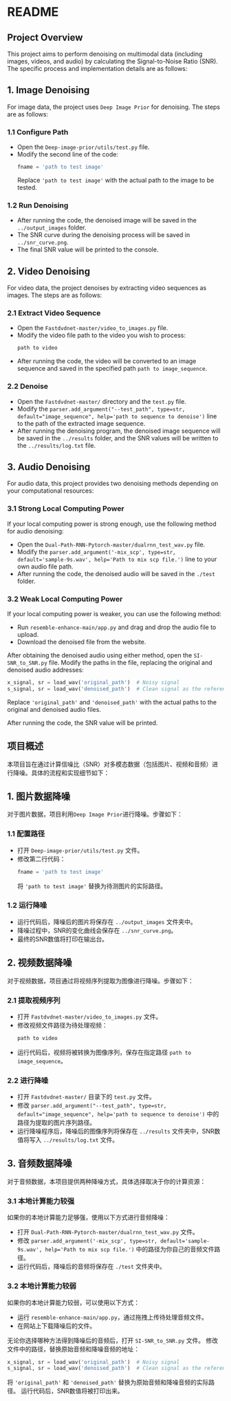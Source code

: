# README

## Project Overview
This project aims to perform denoising on multimodal data (including images, videos, and audio) by calculating the Signal-to-Noise Ratio (SNR). The specific process and implementation details are as follows:

## 1. Image Denoising
For image data, the project uses `Deep Image Prior` for denoising. The steps are as follows:

### 1.1 Configure Path
- Open the `Deep-image-prior/utils/test.py` file.
- Modify the second line of the code:
  ```python
  fname = 'path to test image'
  ```
  Replace `'path to test image'` with the actual path to the image to be tested.

### 1.2 Run Denoising
- After running the code, the denoised image will be saved in the `../output_images` folder.
- The SNR curve during the denoising process will be saved in `../snr_curve.png`.
- The final SNR value will be printed to the console.

## 2. Video Denoising
For video data, the project denoises by extracting video sequences as images. The steps are as follows:

### 2.1 Extract Video Sequence
- Open the `Fastdvdnet-master/video_to_images.py` file.
- Modify the video file path to the video you wish to process:
  ```python
  path to video
  ```
- After running the code, the video will be converted to an image sequence and saved in the specified path `path to image_sequence`.

### 2.2 Denoise
- Open the `Fastdvdnet-master/` directory and the `test.py` file.
- Modify the `parser.add_argument("--test_path", type=str, default="image_sequence", help='path to sequence to denoise')` line to the path of the extracted image sequence.
- After running the denoising program, the denoised image sequence will be saved in the `../results` folder, and the SNR values will be written to the `../results/log.txt` file.

## 3. Audio Denoising
For audio data, this project provides two denoising methods depending on your computational resources:

### 3.1 Strong Local Computing Power
If your local computing power is strong enough, use the following method for audio denoising:
- Open the `Dual-Path-RNN-Pytorch-master/dualrnn_test_wav.py` file.
- Modify the `parser.add_argument('-mix_scp', type=str, default='sample-9s.wav', help='Path to mix scp file.')` line to your own audio file path.
- After running the code, the denoised audio will be saved in the `./test` folder.

### 3.2 Weak Local Computing Power
If your local computing power is weaker, you can use the following method:
- Run `resemble-enhance-main/app.py` and drag and drop the audio file to upload.
- Download the denoised file from the website.

After obtaining the denoised audio using either method, open the `SI-SNR_to_SNR.py` file. Modify the paths in the file, replacing the original and denoised audio addresses:
  ```python
  x_signal, sr = load_wav('original_path')  # Noisy signal
  s_signal, sr = load_wav('denoised_path')  # Clean signal as the reference signal
  ```
  Replace `'original_path'` and `'denoised_path'` with the actual paths to the original and denoised audio files. 

After running the code, the SNR value will be printed.

## 项目概述

本项目旨在通过计算信噪比（SNR）对多模态数据（包括图片、视频和音频）进行降噪。具体的流程和实现细节如下：

## 1. 图片数据降噪

对于图片数据，项目利用`Deep Image Prior`进行降噪。步骤如下：

### 1.1 配置路径
- 打开 `Deep-image-prior/utils/test.py` 文件。
- 修改第二行代码：
  ```python
  fname = 'path to test image'
  ```
  将 `'path to test image'` 替换为待测图片的实际路径。

### 1.2 运行降噪
- 运行代码后，降噪后的图片将保存在 `../output_images` 文件夹中。
- 降噪过程中，SNR的变化曲线会保存在 `../snr_curve.png`。
- 最终的SNR数值将打印在输出台。

## 2. 视频数据降噪

对于视频数据，项目通过将视频序列提取为图像进行降噪。步骤如下：

### 2.1 提取视频序列
- 打开 `Fastdvdnet-master/video_to_images.py` 文件。
- 修改视频文件路径为待处理视频：
  ```python
  path to video
  ```
- 运行代码后，视频将被转换为图像序列，保存在指定路径 `path to image_sequence`。

### 2.2 进行降噪
- 打开 `Fastdvdnet-master/` 目录下的 `test.py` 文件。
- 修改 `parser.add_argument("--test_path", type=str, default="image_sequence", help='path to sequence to denoise')` 中的路径为提取的图片序列路径。
- 运行降噪程序后，降噪后的图像序列将保存在 `../results` 文件夹中，SNR数值将写入 `../results/log.txt` 文件。

## 3. 音频数据降噪

对于音频数据，本项目提供两种降噪方式，具体选择取决于你的计算资源：

### 3.1 本地计算能力较强
如果你的本地计算能力足够强，使用以下方式进行音频降噪：
- 打开 `Dual-Path-RNN-Pytorch-master/dualrnn_test_wav.py` 文件。
- 修改 `parser.add_argument('-mix_scp', type=str, default='sample-9s.wav', help='Path to mix scp file.')` 中的路径为你自己的音频文件路径。
- 运行代码后，降噪后的音频将保存在 `./test` 文件夹中。

### 3.2 本地计算能力较弱
如果你的本地计算能力较弱，可以使用以下方式：
- 运行 `resemble-enhance-main/app.py`，通过拖拽上传待处理音频文件。
- 在网站上下载降噪后的文件。

无论你选择哪种方法得到降噪后的音频后，打开 `SI-SNR_to_SNR.py` 文件。
修改文件中的路径，替换原始音频和降噪音频的地址：
  ```python
  x_signal, sr = load_wav('original_path')  # Noisy signal
  s_signal, sr = load_wav('denoised_path')  # Clean signal as the reference signal
  ```
  将 `'original_path'` 和 `'denoised_path'` 替换为原始音频和降噪音频的实际路径。
  运行代码后，SNR数值将被打印出来。

